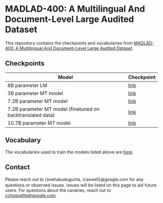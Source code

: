 # MADLAD-400: A Multilingual And Document-Level Large Audited Dataset

This repository contains the checkpoints and vocabularies from [MADLAD-400: A Multilingual And Document-Level Large Audited Dataset](https://arxiv.org/abs/2309.04662).

## Checkpoints

| Model          | Checkpoint                |
|-------------------------------------------------------------|-------------------------------------------------------------------------------------|
| 8B parameter LM | [link](https://console.cloud.google.com/storage/browser/madlad-400-checkpoints/checkpoints/8b-lm) | 
| 3B parameter MT model | [link](https://console.cloud.google.com/storage/browser/madlad-400-checkpoints/checkpoints/3b-mt) | 
| 7.2B parameter MT model | [link](https://console.cloud.google.com/storage/browser/madlad-400-checkpoints/checkpoints/7b-mt) | 
| 7.2B parameter MT model (finetuned on backtranslated data) | [link](https://console.cloud.google.com/storage/browser/madlad-400-checkpoints/checkpoints/7b-mt-bt) | 
| 10.7B parameter MT model | [link](https://console.cloud.google.com/storage/browser/madlad-400-checkpoints/checkpoints/10b-mt) | 

## Vocabulary

The vocabularies used to train the models listed above are [here](https://console.cloud.google.com/storage/browser/madlad-400-checkpoints/vocabulary).

## Contact

Please reach out to {snehakudugunta, icaswell}꩜google.com for any questions or observed issues. Issues will be listed on this page to aid future users. For questions about the canaries, reach out to cchoquette@google.com.




